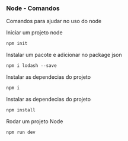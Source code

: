 ### Node - Comandos

Comandos para ajudar no uso do node


Iniciar um projeto node

```javascript
npm init 
```


Instalar um pacote e adicionar no package json

```javascript
npm i lodash --save
```

Instalar as dependecias do projeto

```javascript
npm i

```

Instalar as dependecias do projeto

```javascript
npm install
```


Rodar um projeto Node

```javascript
npm run dev
```
